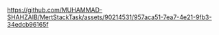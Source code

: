 

https://github.com/MUHAMMAD-SHAHZAIB/MertStackTask/assets/90214531/957aca51-7ea7-4e21-9fb3-34edcb96165f


